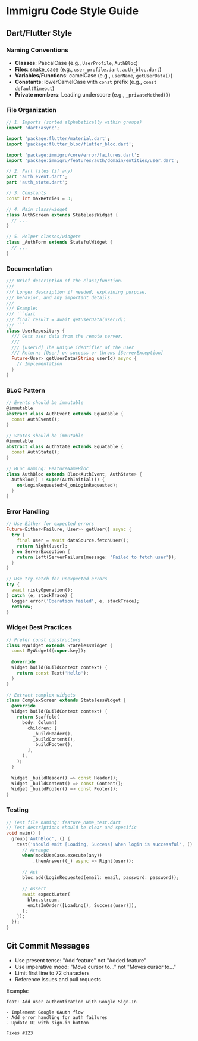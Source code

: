# Immigru Code Style Guide

## Dart/Flutter Style

### Naming Conventions
- **Classes**: PascalCase (e.g., `UserProfile`, `AuthBloc`)
- **Files**: snake_case (e.g., `user_profile.dart`, `auth_bloc.dart`)
- **Variables/Functions**: camelCase (e.g., `userName`, `getUserData()`)
- **Constants**: lowerCamelCase with `const` prefix (e.g., `const defaultTimeout`)
- **Private members**: Leading underscore (e.g., `_privateMethod()`)

### File Organization
```dart
// 1. Imports (sorted alphabetically within groups)
import 'dart:async';

import 'package:flutter/material.dart';
import 'package:flutter_bloc/flutter_bloc.dart';

import 'package:immigru/core/error/failures.dart';
import 'package:immigru/features/auth/domain/entities/user.dart';

// 2. Part files (if any)
part 'auth_event.dart';
part 'auth_state.dart';

// 3. Constants
const int maxRetries = 3;

// 4. Main class/widget
class AuthScreen extends StatelessWidget {
  // ...
}

// 5. Helper classes/widgets
class _AuthForm extends StatefulWidget {
  // ...
}
```

### Documentation
```dart
/// Brief description of the class/function.
/// 
/// Longer description if needed, explaining purpose,
/// behavior, and any important details.
/// 
/// Example:
/// ```dart
/// final result = await getUserData(userId);
/// ```
class UserRepository {
  /// Gets user data from the remote server.
  /// 
  /// [userId] The unique identifier of the user
  /// Returns [User] on success or throws [ServerException]
  Future<User> getUserData(String userId) async {
    // Implementation
  }
}
```

### BLoC Pattern
```dart
// Events should be immutable
@immutable
abstract class AuthEvent extends Equatable {
  const AuthEvent();
}

// States should be immutable
@immutable
abstract class AuthState extends Equatable {
  const AuthState();
}

// BLoC naming: FeatureNameBloc
class AuthBloc extends Bloc<AuthEvent, AuthState> {
  AuthBloc() : super(AuthInitial()) {
    on<LoginRequested>(_onLoginRequested);
  }
}
```

### Error Handling
```dart
// Use Either for expected errors
Future<Either<Failure, User>> getUser() async {
  try {
    final user = await dataSource.fetchUser();
    return Right(user);
  } on ServerException {
    return Left(ServerFailure(message: 'Failed to fetch user'));
  }
}

// Use try-catch for unexpected errors
try {
  await riskyOperation();
} catch (e, stackTrace) {
  logger.error('Operation failed', e, stackTrace);
  rethrow;
}
```

### Widget Best Practices
```dart
// Prefer const constructors
class MyWidget extends StatelessWidget {
  const MyWidget({super.key});
  
  @override
  Widget build(BuildContext context) {
    return const Text('Hello');
  }
}

// Extract complex widgets
class ComplexScreen extends StatelessWidget {
  @override
  Widget build(BuildContext context) {
    return Scaffold(
      body: Column(
        children: [
          _buildHeader(),
          _buildContent(),
          _buildFooter(),
        ],
      ),
    );
  }
  
  Widget _buildHeader() => const Header();
  Widget _buildContent() => const Content();
  Widget _buildFooter() => const Footer();
}
```

### Testing
```dart
// Test file naming: feature_name_test.dart
// Test descriptions should be clear and specific
void main() {
  group('AuthBloc', () {
    test('should emit [Loading, Success] when login is successful', () async {
      // Arrange
      when(mockUseCase.execute(any))
          .thenAnswer((_) async => Right(user));
      
      // Act
      bloc.add(LoginRequested(email: email, password: password));
      
      // Assert
      await expectLater(
        bloc.stream,
        emitsInOrder([Loading(), Success(user)]),
      );
    });
  });
}
```

## Git Commit Messages
- Use present tense: "Add feature" not "Added feature"
- Use imperative mood: "Move cursor to..." not "Moves cursor to..."
- Limit first line to 72 characters
- Reference issues and pull requests

Example:
```
feat: Add user authentication with Google Sign-In

- Implement Google OAuth flow
- Add error handling for auth failures
- Update UI with sign-in button

Fixes #123
```
